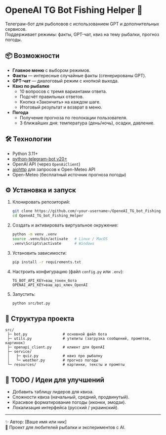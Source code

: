 # OpeneAI TG Bot Fishing Helper 🎣

Телеграм-бот для рыболовов с использованием GPT и дополнительных сервисов.  
Поддерживает режимы: факты, GPT-чат, квиз на тему рыбалки, прогноз погоды.

## 📦 Возможности

- **Главное меню** с выбором режимов.
- **Факты** — интересные случайные факты (сгенерированы GPT).
- **GPT-чат** — диалоговый режим с кнопкой выхода.
- **Квиз по рыбалке**  
  - 10 вопросов с тремя вариантами ответа.  
  - Подсчёт правильных ответов.  
  - Кнопка «Закончить» на каждом шаге.  
  - Итоговый результат и возврат в меню.  
- **Погода**  
  - Получение прогноза по геолокации пользователя.  
  - 3 ближайших дня: температура (день/ночь), осадки, давление.  

## 🛠 Технологии

- Python 3.11+
- [python-telegram-bot v20+](https://github.com/python-telegram-bot/python-telegram-bot)
- OpenAI API (через `OpenAiClient`)
- [aiohttp](https://docs.aiohttp.org/en/stable/) для запросов к Open-Meteo API
- Open-Meteo (бесплатный источник прогноза погоды)

## ⚙️ Установка и запуск

1. Клонировать репозиторий:
   ```bash
   git clone https://github.com/<your-username>/OpeneAI_TG_bot_Fishing_Helper.git
   cd OpeneAI_TG_bot_Fishing_Helper
   ```

2. Создать и активировать виртуальное окружение:
   ```bash
   python -m venv .venv
   source .venv/bin/activate   # Linux / MacOS
   .venv\Scripts\activate      # Windows
   ```

3. Установить зависимости:
   ```bash
   pip install -r requirements.txt
   ```

4. Настроить конфигурацию (файл `config.py` или `.env`):
   ```env
   TG_BOT_API_KEY=ваш_токен_бота
   OPENAI_API_KEY=ваш_api_ключ_OpenAI
   ```

5. Запустить:
   ```bash
   python src/bot.py
   ```

## 📂 Структура проекта

```
src/
 ├─ bot.py                # основной файл бота
 ├─ utils.py              # утилиты (загрузка сообщений, промптов, картинок)
 ├─ openapi_client.py     # клиент для OpenAI
 ├─ service/
 │   ├─ quiz.py           # квиз про рыбалку
 │   └─ weather.py        # прогноз погоды
 └─ resources/            # картинки, тексты и промпты
```

## 🚀 TODO / Идеи для улучшений

- Добавить таблицу лидеров для квиза.
- Сложности квиза (начальный, средний, продвинутый).
- Красивое форматирование погоды (иконки, эмодзи).
- Локализация интерфейса (русский / украинский).

---

✨ Автор: [Ваше имя или ник]  
🎣 Проект для любителей рыбалки и экспериментов с AI.
